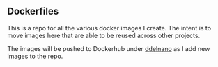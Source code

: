 ## Dockerfiles

This is a repo for all the various docker images I create.  The intent is to move images here that are able to be reused across other projects.

The images will be pushed to Dockerhub under [ddelnano](https://hub.docker.com/u/ddelnano/) as I add new images to the repo.
